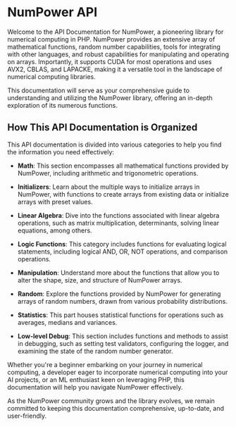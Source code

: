 # NumPower API

Welcome to the API Documentation for NumPower, a pioneering 
library for numerical computing in PHP. NumPower provides an 
extensive array of mathematical 
functions, random number capabilities, tools for integrating 
with other languages, and robust capabilities for manipulating 
and operating on arrays. Importantly, it supports CUDA for 
most operations and uses AVX2, CBLAS, and LAPACKE, making 
it a versatile tool in the landscape of numerical computing 
libraries.


This documentation will serve as your comprehensive guide to 
understanding and utilizing the NumPower library, offering an 
in-depth exploration of its numerous functions.

## How This API Documentation is Organized

This API documentation is divided into various categories to help you find the information you need effectively:

- **Math**: This section encompasses all mathematical functions provided by NumPower, including arithmetic and trigonometric operations.

- **Initializers**: Learn about the multiple ways to initialize arrays in NumPower, with functions to create arrays from existing data or initialize arrays with preset values.

- **Linear Algebra**: Dive into the functions associated with linear algebra operations, such as matrix multiplication, determinants, solving linear equations, among others.

- **Logic Functions**: This category includes functions for evaluating logical statements, including logical AND, OR, NOT operations, and comparison operations.

- **Manipulation**: Understand more about the functions that allow you to alter the shape, size, and structure of NumPower arrays.

- **Random**: Explore the functions provided by NumPower for generating arrays of random numbers, drawn from various probability distributions.

- **Statistics**: This part houses statistical functions for operations such as averages, medians and variances.

- **Low-level Debug**: This section includes functions and methods to assist in debugging, such as setting test validators, configuring the logger, and examining the state of the random number generator.

Whether you're a beginner embarking on your journey in 
numerical computing, a developer eager to incorporate 
numerical computing into your AI projects, or an ML 
enthusiast keen on leveraging PHP, this documentation 
will help you navigate NumPower effectively. 

As the NumPower 
community grows and the library evolves, we remain 
committed to keeping this documentation comprehensive, 
up-to-date, and user-friendly.